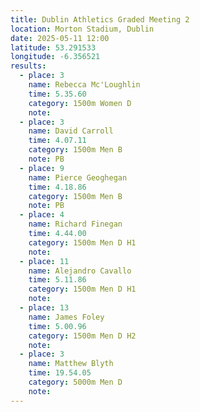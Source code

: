 ```yaml
---
title: Dublin Athletics Graded Meeting 2 
location: Morton Stadium, Dublin
date: 2025-05-11 12:00
latitude: 53.291533 
longitude: -6.356521
results:
  - place: 3
    name: Rebecca Mc'Loughlin
    time: 5.35.60
    category: 1500m Women D
    note: 
  - place: 3
    name: David Carroll
    time: 4.07.11
    category: 1500m Men B
    note: PB
  - place: 9
    name: Pierce Geoghegan
    time: 4.18.86
    category: 1500m Men B
    note: PB
  - place: 4
    name: Richard Finegan
    time: 4.44.00
    category: 1500m Men D H1
    note: 
  - place: 11
    name: Alejandro Cavallo
    time: 5.11.86
    category: 1500m Men D H1
    note: 
  - place: 13
    name: James Foley
    time: 5.00.96
    category: 1500m Men D H2
    note: 
  - place: 3
    name: Matthew Blyth
    time: 19.54.05
    category: 5000m Men D
    note: 
---
```


